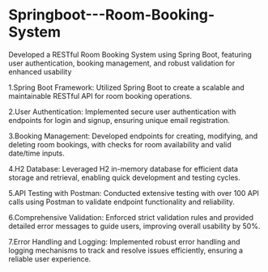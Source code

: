 # Springboot---Room-Booking-System
Developed a RESTful Room Booking System using Spring Boot, featuring user authentication, booking management, and robust validation for enhanced usability



1.Spring Boot Framework: Utilized Spring Boot to create a scalable and maintainable RESTful API for room booking operations.

2.User Authentication: Implemented secure user authentication with endpoints for login and signup, ensuring unique email registration.

3.Booking Management: Developed endpoints for creating, modifying, and deleting room bookings, with checks for room availability and valid date/time inputs.

4.H2 Database: Leveraged H2 in-memory database for efficient data storage and retrieval, enabling quick development and testing cycles.

5.API Testing with Postman: Conducted extensive testing with over 100 API calls using Postman to validate endpoint functionality and reliability.

6.Comprehensive Validation: Enforced strict validation rules and provided detailed error messages to guide users, improving overall usability by 50%.

7.Error Handling and Logging: Implemented robust error handling and logging mechanisms to track and resolve issues efficiently, ensuring a reliable user experience.
